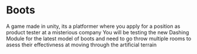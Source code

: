 # Boots
A game made in unity, its a platformer where you apply for a position as product tester at a misterious company
You will be testing the new Dashing Module for the latest model of boots and need to go throw multiple rooms to asess their effectivness at moving through the artificial terrain
